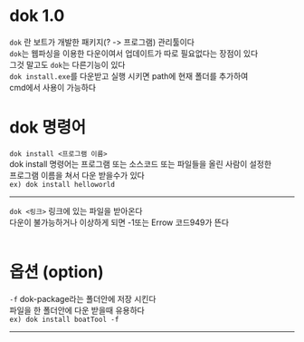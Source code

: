 # dok 1.0
`dok` 란 보트가 개발한 패키지(? -> 프로그램) 관리툴이다<br>
`dok`는 웹파싱을 이용한 다운이여서 업데이트가 따로 필요없다는 장점이 있다<br>
그것 말고도 `dok`는 다른기능이 있다<br>
`dok install.exe`를 다운받고 실행 시키면 path에 현재 폴더를 추가하여 <br>
cmd에서 사용이 가능하다<br>
# dok 명령어
`dok install <프로그램 이름>`<br>
dok install 명령어는 프로그램 또는 소스코드 또는 파일들을 올린 사람이 설정한<br>
프로그램 이름을 쳐서 다운 받을수가 있다<br>
`ex) dok install helloworld`<br>
____________________________________________________________________________
`dok <링크>`
링크에 있는 파일을 받아온다<br>
다운이 불가능하거나 이상하게 되면 -1또는 Errow 코드949가 뜬다<br> 
# 옵션 (option)
`-f` dok-package라는 폴더안에 저장 시킨다 <br>
파일을 한 폴더안에 다운 받을때 유용하다<br>
`ex) dok install boatTool -f`
_____________________________________________________


